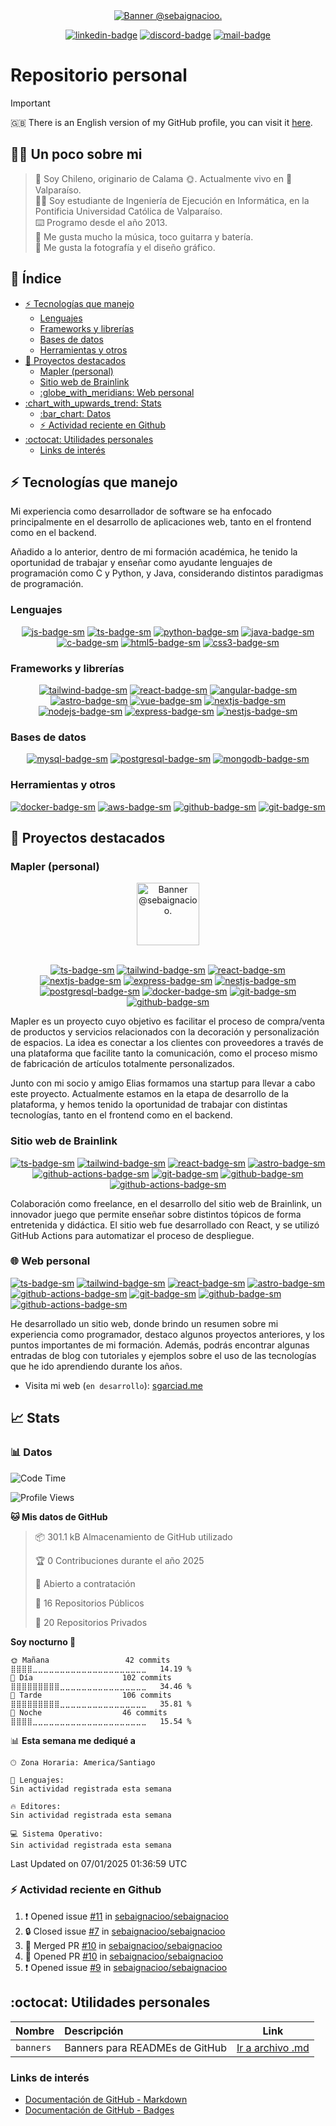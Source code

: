 <div align="center">

<!-- BANNER INICIAL -->
<a href="https://github.com/sebaignacioo">
  <picture>
    <source media="(prefers-color-scheme: dark)" srcset="https://sgarciad.s3.us-east-1.amazonaws.com/misc/gh-banner-dark.png">
    <img alt="Banner @sebaignacioo." src="https://sgarciad.s3.us-east-1.amazonaws.com/misc/gh-banner-light.png">
  </picture>
</a>

[![linkedin-badge]][linkedin-link] [![discord-badge]][discord-link] [![mail-badge]][mail-link]

</div>

# Repositorio personal

> [!IMPORTANT]
> :gb: There is an English version of my GitHub profile, you can visit it [here](README_en.md).

<!-- RESUMEN -->
<!-- omit in toc -->
## :man_technologist: Un poco sobre mi

> :round_pushpin: Soy Chileno, originario de Calama :sun_with_face:. Actualmente vivo en :ocean: Valparaíso. </br>
> :man_student: Soy estudiante de Ingeniería de Ejecución en Informática, en la Pontificia Universidad Católica de Valparaíso. </br>
> :keyboard: Programo desde el año 2013. </br>
> :guitar: Me gusta mucho la música, toco guitarra y batería. </br>
> :camera_flash: Me gusta la fotografía y el diseño gráfico.

<!-- omit in toc -->
## :memo: Índice

- [:zap: Tecnologías que manejo](#zap-tecnologías-que-manejo)
  - [Lenguajes](#lenguajes)
  - [Frameworks y librerías](#frameworks-y-librerías)
  - [Bases de datos](#bases-de-datos)
  - [Herramientas y otros](#herramientas-y-otros)
- [:rocket: Proyectos destacados](#rocket-proyectos-destacados)
  - [Mapler (personal)](#mapler-personal)
  - [Sitio web de Brainlink](#sitio-web-de-brainlink)
  - [:globe\_with\_meridians: Web personal](#globe_with_meridians-web-personal)
- [:chart\_with\_upwards\_trend: Stats](#chart_with_upwards_trend-stats)
  - [:bar\_chart: Datos](#bar_chart-datos)
  - [:zap: Actividad reciente en Github](#zap-actividad-reciente-en-github)
- [:octocat: Utilidades personales](#octocat-utilidades-personales)
  - [Links de interés](#links-de-interés)
  
## :zap: Tecnologías que manejo

Mi experiencia como desarrollador de software se ha enfocado principalmente en el desarrollo de aplicaciones web, tanto en el frontend como en el backend. 

Añadido a lo anterior, dentro de mi formación académica, he tenido la oportunidad de trabajar y enseñar como ayudante lenguajes de programación como C y Python, y Java, considerando distintos paradigmas de programación.

### Lenguajes

<div align="center">

[![js-badge-sm]][js-web] [![ts-badge-sm]][ts-web] [![python-badge-sm]][python-web] [![java-badge-sm]][java-web] [![c-badge-sm]][c-web] [![html5-badge-sm]][html5-web] [![css3-badge-sm]][css3-web]

</div>

### Frameworks y librerías

<div align="center">

[![tailwind-badge-sm]][tailwind-web] [![react-badge-sm]][react-web] [![angular-badge-sm]][angular-web] [![astro-badge-sm]][astro-web] [![vue-badge-sm]][vue-web] [![nextjs-badge-sm]][nextjs-web] [![nodejs-badge-sm]][nodejs-web] [![express-badge-sm]][express-web] [![nestjs-badge-sm]][nestjs-web]

</div>

### Bases de datos

<div align="center">

[![mysql-badge-sm]][mysql-web] [![postgresql-badge-sm]][postgresql-web] [![mongodb-badge-sm]][mongodb-web]

</div>

### Herramientas y otros

<div align="center">

[![docker-badge-sm]][docker-web] [![aws-badge-sm]][aws-web] [![github-badge-sm]][github-web] [![git-badge-sm]][git-web]

</div>

## :rocket: Proyectos destacados

### Mapler (personal)

<div align="center">

<a href="https://mapler.cl">
  <picture>
    <source media="(prefers-color-scheme: dark)" srcset="https://assets.mapler.cl/mail/zinc-300/pajaro@0.5x.png">
    <img alt="Banner @sebaignacioo." src="https://assets.mapler.cl/mail/mapler-red-500/pajaro@0.5x.png" width="100px">
  </picture>
</a>
<br />
<br />

[![ts-badge-sm]][ts-web] [![tailwind-badge-sm]][tailwind-web] [![react-badge-sm]][react-web] [![nextjs-badge-sm]][nextjs-web] [![express-badge-sm]][express-web] [![nestjs-badge-sm]][nestjs-web] [![postgresql-badge-sm]][postgresql-web] [![docker-badge-sm]][docker-web] [![git-badge-sm]][git-web] [![github-badge-sm]][github-web]

</div>

Mapler es un proyecto cuyo objetivo es facilitar el proceso de compra/venta de productos y servicios relacionados con la decoración y personalización de espacios. La idea es conectar a los clientes con proveedores a través de una plataforma que facilite tanto la comunicación, como el proceso mismo de fabricación de artículos totalmente personalizados.

Junto con mi socio y amigo Elias formamos una startup para llevar a cabo este proyecto. Actualmente estamos en la etapa de desarrollo de la plataforma, y hemos tenido la oportunidad de trabajar con distintas tecnologías, tanto en el frontend como en el backend.

### Sitio web de Brainlink

<div align="center">

[![ts-badge-sm]][ts-web] [![tailwind-badge-sm]][tailwind-web] [![react-badge-sm]][react-web] [![astro-badge-sm]][astro-web] [![github-actions-badge-sm]][github-actions-web] [![git-badge-sm]][git-web] [![github-badge-sm]][github-web] [![github-actions-badge-sm]][github-actions-web]

</div>

Colaboración como freelance, en el desarrollo del sitio web de Brainlink, un innovador juego que permite enseñar sobre distintos tópicos de forma entretenida y didáctica. El sitio web fue desarrollado con React, y se utilizó GitHub Actions para automatizar el proceso de despliegue.

### :globe_with_meridians: Web personal

[![ts-badge-sm]][ts-web] [![tailwind-badge-sm]][tailwind-web] [![react-badge-sm]][react-web] [![astro-badge-sm]][astro-web] [![github-actions-badge-sm]][github-actions-web] [![git-badge-sm]][git-web] [![github-badge-sm]][github-web] [![github-actions-badge-sm]][github-actions-web]

He desarrollado un sitio web, donde brindo un resumen sobre mi experiencia como programador, destaco algunos proyectos anteriores, y los puntos importantes de mi formación. Además, podrás encontrar algunas entradas de blog con tutoriales y ejemplos sobre el uso de las tecnologías que he ido aprendiendo durante los años.

- Visita mi web (`en desarrollo`): [sgarciad.me](https://sgarciad.me)


## :chart_with_upwards_trend: Stats

### :bar_chart: Datos

<!--START_SECTION:personal-stats-->
![Code Time](http://img.shields.io/badge/Code%20Time-577%20hrs%2039%20mins-blue)

![Profile Views](http://img.shields.io/badge/Visitas%20al%20perfil-1-blue)

**🐱 Mis datos de GitHub** 

> 📦 301.1 kB Almacenamiento de GitHub utilizado 
 > 
> 🏆 0 Contribuciones durante el año 2025
 > 
> 💼 Abierto a contratación
 > 
> 📜 16 Repositorios Públicos 
 > 
> 🔑 20 Repositorios Privados 
 > 
**Soy nocturno 🦉** 

```text
🌞 Mañana                 42 commits          ⣿⣿⣿⣿⣀⣀⣀⣀⣀⣀⣀⣀⣀⣀⣀⣀⣀⣀⣀⣀⣀⣀⣀⣀⣀   14.19 % 
🌆 Día                    102 commits         ⣿⣿⣿⣿⣿⣿⣿⣿⣿⣀⣀⣀⣀⣀⣀⣀⣀⣀⣀⣀⣀⣀⣀⣀⣀   34.46 % 
🌃 Tarde                  106 commits         ⣿⣿⣿⣿⣿⣿⣿⣿⣿⣀⣀⣀⣀⣀⣀⣀⣀⣀⣀⣀⣀⣀⣀⣀⣀   35.81 % 
🌙 Noche                  46 commits          ⣿⣿⣿⣿⣀⣀⣀⣀⣀⣀⣀⣀⣀⣀⣀⣀⣀⣀⣀⣀⣀⣀⣀⣀⣀   15.54 % 
```


📊 **Esta semana me dediqué a** 

```text
🕑︎ Zona Horaria: America/Santiago

💬 Lenguajes: 
Sin actividad registrada esta semana

🔥 Editores: 
Sin actividad registrada esta semana

💻 Sistema Operativo: 
Sin actividad registrada esta semana
```


 Last Updated on 07/01/2025 01:36:59 UTC
<!--END_SECTION:personal-stats-->

### :zap: Actividad reciente en Github

<!--START_SECTION:activity-->
1. ❗ Opened issue [#11](https://github.com/sebaignacioo/sebaignacioo/issues/11) in [sebaignacioo/sebaignacioo](https://github.com/sebaignacioo/sebaignacioo)
2. 🔒 Closed issue [#7](https://github.com/sebaignacioo/sebaignacioo/issues/7) in [sebaignacioo/sebaignacioo](https://github.com/sebaignacioo/sebaignacioo)
3. 🎉 Merged PR [#10](https://github.com/sebaignacioo/sebaignacioo/pull/10) in [sebaignacioo/sebaignacioo](https://github.com/sebaignacioo/sebaignacioo)
4. 💪 Opened PR [#10](https://github.com/sebaignacioo/sebaignacioo/pull/10) in [sebaignacioo/sebaignacioo](https://github.com/sebaignacioo/sebaignacioo)
5. ❗ Opened issue [#9](https://github.com/sebaignacioo/sebaignacioo/issues/9) in [sebaignacioo/sebaignacioo](https://github.com/sebaignacioo/sebaignacioo)
<!--END_SECTION:activity-->

## :octocat: Utilidades personales

| Nombre | Descripción | Link |
| :-- | :-- | :-: |
| `banners` | Banners para READMEs de GitHub | [Ir a archivo .md][banners-link] |

### Links de interés

- [Documentación de GitHub - Markdown](https://docs.github.com/es/github/writing-on-github/basic-writing-and-formatting-syntax)
- [Documentación de GitHub - Badges](https://docs.github.com/es/actions/learn-github-actions/sharing-workflows/sharing-workflow-status-badges)

[astro-badge]: https://img.shields.io/badge/Visita%20mi%20web%20desarrollada%20en%20Astro-FF5D01?logo=astro&logoColor=fff&style=for-the-badge
[linkedin-badge]: https://img.shields.io/badge/Mi%20perfil%20de%20LinkedIn-0A66C2?logo=linkedin&logoColor=fff&style=flat
[linkedin-link]: https://www.linkedin.com/in/sgarciad/
[discord-badge]: https://img.shields.io/badge/@sebaignacioo-5865F2?logo=discord&logoColor=fff&style=flat
[discord-link]: https://discordapp.com/users/355149434595573760
[mail-badge]: https://img.shields.io/badge/Env%C3%ADame%20un%20email-000000?logo=gmail&logoColor=fff&style=flat
[mail-link]: mailto:contacto@sgarciad.me
[web-link]: https://sgarciad.me
[banners-link]: docs/banners.md
[js-badge-sm]: https://img.shields.io/badge/JavaScript-F7DF1E?logo=javascript&logoColor=000&style=flat
[js-web]: https://developer.mozilla.org/es/docs/Web/JavaScript
[ts-badge-sm]: https://img.shields.io/badge/TypeScript-3178C6?logo=typescript&logoColor=fff&style=flat
[ts-web]: https://www.typescriptlang.org/
[python-badge-sm]: https://img.shields.io/badge/Python-3776AB?logo=python&logoColor=fff&style=flat
[python-web]: https://www.python.org/
[java-badge-sm]: https://img.shields.io/badge/Java-007396?logo=java&logoColor=fff&style=flat
[java-web]: https://www.java.com/
[c-badge-sm]: https://img.shields.io/badge/C-A8B9CC?logo=c&logoColor=fff&style=flat
[c-web]: https://www.iso.org/standard/74528.html
[html5-badge-sm]: https://img.shields.io/badge/HTML5-E34F26?logo=html5&logoColor=fff&style=flat
[html5-web]: https://developer.mozilla.org/es/docs/Web/HTML
[css3-badge-sm]: https://img.shields.io/badge/CSS3-1572B6?logo=css3&logoColor=fff&style=flat
[css3-web]: https://developer.mozilla.org/es/docs/Web/CSS

[tailwind-badge-sm]: https://img.shields.io/badge/Tailwind_CSS-38B2AC?logo=tailwind-css&logoColor=fff&style=flat
[tailwind-web]: https://tailwindcss.com/
[react-badge-sm]: https://img.shields.io/badge/React-61DAFB?logo=react&logoColor=fff&style=flat
[react-web]: https://reactjs.org/
[angular-badge-sm]: https://img.shields.io/badge/Angular-DD0031?logo=angular&logoColor=fff&style=flat
[angular-web]: https://angular.io/
[astro-badge-sm]: https://img.shields.io/badge/Astro-FF5D01?logo=astro&logoColor=fff&style=flat
[astro-web]: https://astro.build/
[vue-badge-sm]: https://img.shields.io/badge/Vue.js-4FC08D?logo=vue.js&logoColor=fff&style=flat
[vue-web]: https://vuejs.org/
[nextjs-badge-sm]: https://img.shields.io/badge/Next.js-000000?logo=next.js&logoColor=fff&style=flat
[nextjs-web]: https://nextjs.org/
[nodejs-badge-sm]: https://img.shields.io/badge/Node.js-339933?logo=node.js&logoColor=fff&style=flat
[nodejs-web]: https://nodejs.org/
[express-badge-sm]: https://img.shields.io/badge/Express.js-000000?logo=express&logoColor=fff&style=flat
[express-web]: https://expressjs.com/
[nestjs-badge-sm]: https://img.shields.io/badge/NestJS-E0234E?logo=nestjs&logoColor=fff&style=flat
[nestjs-web]: https://nestjs.com/

[mongodb-badge-sm]: https://img.shields.io/badge/MongoDB-47A248?logo=mongodb&logoColor=fff&style=flat
[mongodb-web]: https://www.mongodb.com/
[postgresql-badge-sm]: https://img.shields.io/badge/PostgreSQL-336791?logo=postgresql&logoColor=fff&style=flat
[postgresql-web]: https://www.postgresql.org/
[mysql-badge-sm]: https://img.shields.io/badge/MySQL-4479A1?logo=mysql&logoColor=fff&style=flat
[mysql-web]: https://www.mysql.com/

[docker-badge-sm]: https://img.shields.io/badge/Docker-2496ED?logo=docker&logoColor=fff&style=flat
[docker-web]: https://www.docker.com/
[git-badge-sm]: https://img.shields.io/badge/Git-F05032?logo=git&logoColor=fff&style=flat
[git-web]: https://git-scm.com/
[github-badge-sm]: https://img.shields.io/badge/GitHub-181717?logo=github&logoColor=fff&style=flat
[github-web]: https://github.com
[aws-badge-sm]: https://img.shields.io/badge/AWS-232F3E?logo=amazon-aws&logoColor=fff&style=flat
[aws-web]: https://aws.amazon.com/
[github-actions-badge-sm]: https://img.shields.io/badge/GitHub_Actions-2088FF?logo=github-actions&logoColor=fff&style=flat
[github-actions-web]: https://github.com/features/actions
